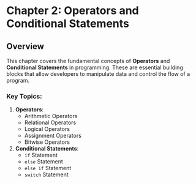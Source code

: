 # Chapter 2: Operators and Conditional Statements

## Overview

This chapter covers the fundamental concepts of **Operators** and **Conditional Statements** in programming. These are essential building blocks that allow developers to manipulate data and control the flow of a program.

### Key Topics:
1. **Operators**:
    - Arithmetic Operators
    - Relational Operators
    - Logical Operators
    - Assignment Operators
    - Bitwise Operators
2. **Conditional Statements**:
    - `if` Statement
    - `else` Statement
    - `else if` Statement
    - `switch` Statement


